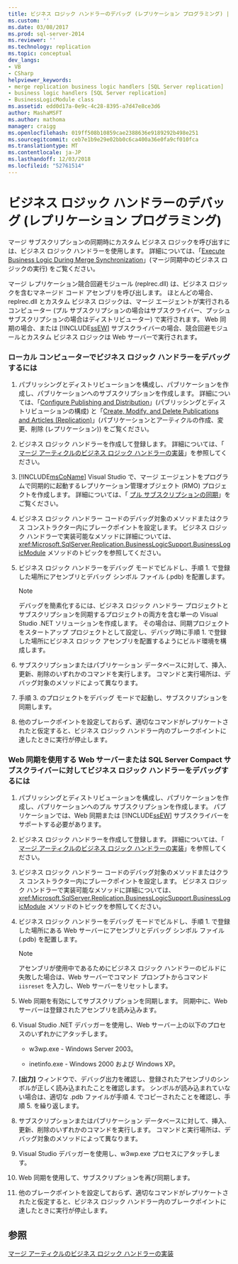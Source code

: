 ```yaml
---
title: ビジネス ロジック ハンドラーのデバッグ (レプリケーション プログラミング) | Microsoft Docs
ms.custom: ''
ms.date: 03/08/2017
ms.prod: sql-server-2014
ms.reviewer: ''
ms.technology: replication
ms.topic: conceptual
dev_langs:
- VB
- CSharp
helpviewer_keywords:
- merge replication business logic handlers [SQL Server replication]
- business logic handlers [SQL Server replication]
- BusinessLogicModule class
ms.assetid: edd0d17a-0e9c-4c28-8395-a7d47e8ce3d6
author: MashaMSFT
ms.author: mathoma
manager: craigg
ms.openlocfilehash: 019ff508b10859cae2388636e9189292b498e251
ms.sourcegitcommit: ceb7e1b9e29e02bb0c6ca400a36e0fa9cf010fca
ms.translationtype: MT
ms.contentlocale: ja-JP
ms.lasthandoff: 12/03/2018
ms.locfileid: "52761514"
---
```

# <a name="debug-a-business-logic-handler-replication-programming"></a>ビジネス ロジック ハンドラーのデバッグ (レプリケーション プログラミング)
  マージ サブスクリプションの同期時にカスタム ビジネス ロジックを呼び出すには、ビジネス ロジック ハンドラーを使用します。 詳細については、「[Execute Business Logic During Merge Synchronization](merge/execute-business-logic-during-merge-synchronization.md)」(マージ同期中のビジネス ロジックの実行) をご覧ください。  
  
 マージ レプリケーション競合回避モジュール (replrec.dll) は、ビジネス ロジックを含むマネージド コード アセンブリを呼び出します。 ほとんどの場合、replrec.dll とカスタム ビジネス ロジックは、マージ エージェントが実行されるコンピューター (プル サブスクリプションの場合はサブスクライバー、プッシュ サブスクリプションの場合はディストリビューター) で実行されます。 Web 同期の場合、または [!INCLUDE[ssEW](../../includes/ssew-md.md)] サブスクライバーの場合、競合回避モジュールとカスタム ビジネス ロジックは Web サーバーで実行されます。  
  
### <a name="to-debug-a-business-logic-handler-on-a-local-computer"></a>ローカル コンピューターでビジネス ロジック ハンドラーをデバッグするには  
  
1.  パブリッシングとディストリビューションを構成し、パブリケーションを作成し、パブリケーションへのサブスクリプションを作成します。 詳細については、「[Configure Publishing and Distribution](configure-publishing-and-distribution.md)」(パブリッシングとディストリビューションの構成) と「[Create, Modify, and Delete Publications and Articles &#40;Replication&#41;](publish/create-modify-and-delete-publications-and-articles-replication.md)」(パブリケーションとアーティクルの作成、変更、削除 (レプリケーション)) をご覧ください。  
  
2.  ビジネス ロジック ハンドラーを作成して登録します。 詳細については、「 [マージ アーティクルのビジネス ロジック ハンドラーの実装](implement-a-business-logic-handler-for-a-merge-article.md)」を参照してください。  
  
3.  [!INCLUDE[msCoName](../../includes/msconame-md.md)] Visual Studio で、マージ エージェントをプログラムで同期的に起動するレプリケーション管理オブジェクト (RMO) プロジェクトを作成します。 詳細については、「 [プル サブスクリプションの同期](synchronize-a-pull-subscription.md)」をご覧ください。  
  
4.  ビジネス ロジック ハンドラー コードのデバッグ対象のメソッドまたはクラス コンストラクター内にブレークポイントを設定します。 ビジネス ロジック ハンドラーで実装可能なメソッドに詳細については、 <xref:Microsoft.SqlServer.Replication.BusinessLogicSupport.BusinessLogicModule> メソッドのトピックを参照してください。  
  
5.  ビジネス ロジック ハンドラーをデバッグ モードでビルドし、手順 1. で登録した場所にアセンブリとデバッグ シンボル ファイル (.pdb) を配置します。  
  
    > [!NOTE]  
    >  デバッグを簡素化するには、ビジネス ロジック ハンドラー プロジェクトとサブスクリプションを同期するプロジェクトの両方を含む単一の Visual Studio .NET ソリューションを作成します。 その場合は、同期プロジェクトをスタートアップ プロジェクトとして設定し、デバッグ時に手順 1. で登録した場所にビジネス ロジック アセンブリを配置するようにビルド環境を構成します。  
  
6.  サブスクリプションまたはパブリケーション データベースに対して、挿入、更新、削除のいずれかのコマンドを実行します。 コマンドと実行場所は、デバッグ対象のメソッドによって異なります。  
  
7.  手順 3. のプロジェクトをデバッグ モードで起動し、サブスクリプションを同期します。  
  
8.  他のブレークポイントを設定しておらず、適切なコマンドがレプリケートされたと仮定すると、ビジネス ロジック ハンドラー内のブレークポイントに達したときに実行が停止します。  
  
### <a name="to-debug-a-business-logic-handler-on-a-web-server-using-web-synchronization-or-for-a-sql-server-compact-subscriber"></a>Web 同期を使用する Web サーバーまたは SQL Server Compact サブスクライバーに対してビジネス ロジック ハンドラーをデバッグするには  
  
1.  パブリッシングとディストリビューションを構成し、パブリケーションを作成し、パブリケーションへのプル サブスクリプションを作成します。 パブリケーションでは、Web 同期または [!INCLUDE[ssEW](../../includes/ssew-md.md)] サブスクライバーをサポートする必要があります。  
  
2.  ビジネス ロジック ハンドラーを作成して登録します。 詳細については、「 [マージ アーティクルのビジネス ロジック ハンドラーの実装](implement-a-business-logic-handler-for-a-merge-article.md)」を参照してください。  
  
3.  ビジネス ロジック ハンドラー コードのデバッグ対象のメソッドまたはクラス コンストラクター内にブレークポイントを設定します。 ビジネス ロジック ハンドラーで実装可能なメソッドに詳細については、 <xref:Microsoft.SqlServer.Replication.BusinessLogicSupport.BusinessLogicModule> メソッドのトピックを参照してください。  
  
4.  ビジネス ロジック ハンドラーをデバッグ モードでビルドし、手順 1. で登録した場所にある Web サーバーにアセンブリとデバッグ シンボル ファイル (.pdb) を配置します。  
  
    > [!NOTE]  
    >  アセンブリが使用中であるためにビジネス ロジック ハンドラーのビルドに失敗した場合は、Web サーバーでコマンド プロンプトからコマンド `iisreset` を入力し、Web サーバーをリセットします。  
  
5.  Web 同期を有効にしてサブスクリプションを同期します。 同期中に、Web サーバーは登録されたアセンブリを読み込みます。  
  
6.  Visual Studio .NET デバッガーを使用し、Web サーバー上の以下のプロセスのいずれかにアタッチします。  
  
    -   w3wp.exe - Windows Server 2003。  
  
    -   inetinfo.exe - Windows 2000 および Windows XP。  
  
7.  **[出力]** ウィンドウで、デバッグ出力を確認し、登録されたアセンブリのシンボルが正しく読み込まれたことを確認します。 シンボルが読み込まれていない場合は、適切な .pdb ファイルが手順 4. でコピーされたことを確認し、手順 5. を繰り返します。  
  
8.  サブスクリプションまたはパブリケーション データベースに対して、挿入、更新、削除のいずれかのコマンドを実行します。 コマンドと実行場所は、デバッグ対象のメソッドによって異なります。  
  
9. Visual Studio デバッガーを使用し、w3wp.exe プロセスにアタッチします。  
  
10. Web 同期を使用して、サブスクリプションを再び同期します。  
  
11. 他のブレークポイントを設定しておらず、適切なコマンドがレプリケートされたと仮定すると、ビジネス ロジック ハンドラー内のブレークポイントに達したときに実行が停止します。  
  
## <a name="see-also"></a>参照  
 [マージ アーティクルのビジネス ロジック ハンドラーの実装](implement-a-business-logic-handler-for-a-merge-article.md)  
  
  
